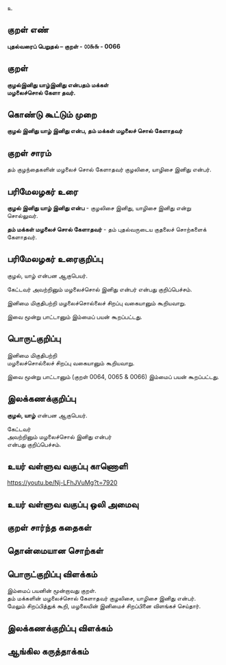 உ

## குறள் எண் 

**புதல்வரைப் பெறுதல் – குறள் - ௦௦௬௬ - 0066**

## குறள் 

**குழல்இனிது யாழ்இனிது என்பதம் மக்கள்  
மழலைச்சொல் கேளா தவர்.** 

## கொண்டு கூட்டும் முறை

**குழல் இனிது யாழ் இனிது என்ப, தம் மக்கள் மழலைச் சொல் கேளாதவர்**  

## குறள் சாரம் 

தம் குழந்தைகளின் மழலைச் சொல் கேளாதவர் குழலிசை, யாழிசை இனிது என்பர். 

## பரிமேலழகர் உரை

**குழல் இனிது யாழ் இனிது என்ப** - குழலிசை இனிது, யாழிசை இனிது என்று சொல்லுவர்.  

**தம் மக்கள் மழலைச் சொல் கேளாதவர்** - தம் புதல்வருடைய குதலைச் சொற்களைக் கேளாதவர்.	

## பரிமேலழகர் உரைகுறிப்பு   

குழல், யாழ் என்பன ஆகுபெயர்.  

கேட்டவர் அவற்றினும் மழலைச்சொல் இனிது என்பர் என்பது குறிப்பெச்சம்.

இனிமை மிகுதிபற்றி மழலைச்சொல்லைச் சிறப்பு வகையானும் கூறியவாறு.  

இவை மூன்று பாட்டானும் இம்மைப் பயன் கூறப்பட்டது.  

## பொருட்குறிப்பு 

இனிமை மிகுதிபற்றி  
மழலைச்சொல்லைச் சிறப்பு வகையானும் கூறியவாறு. 

இவை மூன்று பாட்டானும் (குறள் 0064, 0065 & 0066) இம்மைப் பயன் கூறப்பட்டது.  

## இலக்கணக்குறிப்பு  

**குழல், யாழ்** என்பன ஆகுபெயர்.  

கேட்டவர்  
அவற்றினும் மழலைச்சொல் இனிது என்பர்  
என்பது குறிப்பெச்சம்.  

## உயர் வள்ளுவ வகுப்பு காணொளி

https://youtu.be/Nj-LFhJVuMg?t=7920

## உயர் வள்ளுவ வகுப்பு ஒலி அமைவு 

 
## குறள் சார்ந்த கதைகள் 


## தொன்மையான சொற்கள்


## பொருட்குறிப்பு விளக்கம்

இம்மைப் பயனின் மூன்றாவது குறள்.   
தம் மக்களின் மழலைச்சொல் கேளாதவர் குழலிசை, யாழிசை இனிது என்பர்.   
மேலும் சிறப்பித்துக் கூறி, மழலையின் இனிமைச் சிறப்பினை விளங்கச் செய்தார்.

## இலக்கணக்குறிப்பு விளக்கம்


## ஆங்கில கருத்தாக்கம் 


